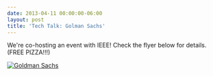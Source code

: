```yaml
---
date: 2013-04-11 00:00:00-06:00
layout: post
title: 'Tech Talk: Golman Sachs'
---
```


We're co-hosting an event with IEEE! Check the flyer below for details. (FREE PIZZA!!!)

[<img src="{{ site.baseurl }}/assets/Goldman-Sachs.jpg" alt="Goldman Sachs" class="aligncenter size-full wp-image-342"   />](https://csg.utdallas.edu/wp-content/uploads/2013/04/Goldman-Sachs.jpg)
